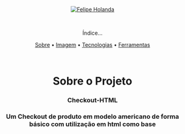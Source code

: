 <p align="center">
   <a href="https://www.linkedin.com/in/felipe-holanda-de-freitas-3a91281a2/">
      <img alt="Felipe Holanda" src="https://img.shields.io/badge/-Felipe Holanda-blue?style=flat&logo=Linkedin&logoColor=bluee" />
   </a>
</p>

<br>

<p align="center">Índice...</p>
<p align="center"><a href="#Sobre">Sobre</a> •
<a href="#Imagem">Imagem</a> • 
<a href="#Tecnologias">Tecnologias</a> • 
<a href="#Ferramentas">Ferramentas</a></p>

<br>

<h1 align="center">Sobre o Projeto</h1>

<h3 align="center"> Checkout-HTML</h3>
<h3 align="center">Um Checkout de produto em modelo americano de forma básico com utilização em html como base</h3>


<br>
